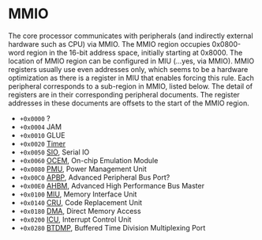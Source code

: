 # MMIO

The core processor communicates with peripherals (and indirectly external hardware such as CPU) via MMIO. The MMIO region occupies 0x0800-word region in the 16-bit address space, initially starting at 0x8000. The location of MMIO region can be configured in MIU (...yes, via MMIO). MMIO registers usually use even addresses only, which seems to be a hardware optimization as there is a register in MIU that enables forcing this rule. Each peripheral corresponds to a sub-region in MMIO, listed below. The detail of registers are in their corresponding peripheral documents. The register addresses in these documents are offsets to the start of the MMIO region.

 - `+0x0000` ?
 - `+0x0004` JAM
 - `+0x0010` GLUE
 - `+0x0020` [Timer](timer.md)
 - `+0x0050` [SIO](sio.md), Serial IO
 - `+0x0060` [OCEM](ocem.md), On-chip Emulation Module
 - `+0x0080` [PMU](pmu.md), Power Management Unit
 - `+0x00C0` [APBP](apbp.md), Advanced Peripheral Bus Port?
 - `+0x00E0` [AHBM](ahbm.md), Advanced High Performance Bus Master
 - `+0x0100` [MIU](miu.md), Memory Interface Unit
 - `+0x0140` [CRU](cru.md), Code Replacement Unit
 - `+0x0180` [DMA](dma.md), Direct Memory Access
 - `+0x0200` [ICU](icu.md), Interrupt Control Unit
 - `+0x0280` [BTDMP](btdmp.md), Buffered Time Division Multiplexing Port
